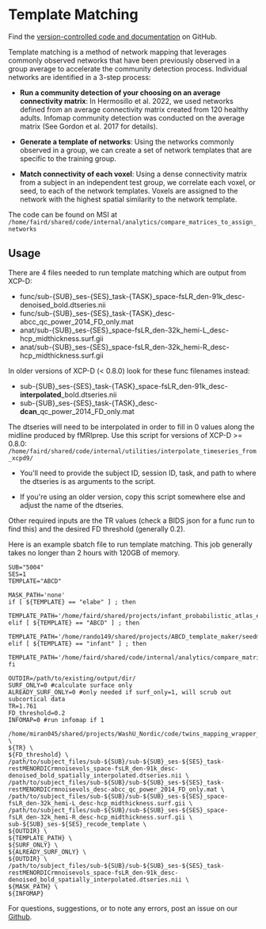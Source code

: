# Template Matching

Find the [version-controlled code and documentation](https://github.com/DCAN-Labs/compare_matrices_to_assign_networks) on GitHub.

Template matching is a method of network mapping that leverages commonly observed networks that have been previously observed in a group average to accelerate the community detection process. Individual networks are identified in a 3-step process:

* **Run a community detection of your choosing on an average connectivity matrix**: In Hermosillo et al. 2022, we used networks defined from an average connectivity matrix created from 120 healthy adults. Infomap community detection was conducted on the average matrix (See Gordon et al. 2017 for details).

* **Generate a template of networks**: Using the networks commonly observed in a group, we can create a set of network templates that are specific to the training group.

* **Match connectivity of each voxel**: Using a dense connectivity matrix from a subject in an independent test group, we correlate each voxel, or seed, to each of the network templates. Voxels are assigned to the network with the highest spatial similarity to the network template.

The code can be found on MSI at `/home/faird/shared/code/internal/analytics/compare_matrices_to_assign_networks`

## Usage

There are 4 files needed to run template matching which are output from XCP-D:

- func/sub-{SUB}_ses-{SES}_task-{TASK}_space-fsLR_den-91k_desc-denoised_bold.dtseries.nii
- func/sub-{SUB}_ses-{SES}_task-{TASK}_desc-abcc_qc_power_2014_FD_only.mat
- anat/sub-{SUB}_ses-{SES}_space-fsLR_den-32k_hemi-L_desc-hcp_midthickness.surf.gii
- anat/sub-{SUB}_ses-{SES}_space-fsLR_den-32k_hemi-R_desc-hcp_midthickness.surf.gii

In older versions of XCP-D (< 0.8.0) look for these func filenames instead:

- sub-{SUB}_ses-{SES}_task-{TASK}_space-fsLR_den-91k_desc-**interpolated**_bold.dtseries.nii
- sub-{SUB}_ses-{SES}_task-{TASK}_desc-**dcan**_qc_power_2014_FD_only.mat

The dtseries will need to be interpolated in order to fill in 0 values along the midline produced by fMRIprep. Use this script for versions of XCP-D >= 0.8.0: `/home/faird/shared/code/internal/utilities/interpolate_timeseries_from_xcpd9/`

- You'll need to provide the subject ID, session ID, task, and path to where the dtseries is as arguments to the script. 

- If you're using an older version, copy this script somewhere else and adjust the name of the dtseries.

Other required inputs are the TR values (check a BIDS json for a func run to find this) and the desired FD threshold (generally 0.2).

Here is an example sbatch file to run template matching. This job generally takes no longer than 2 hours with 120GB of memory. 

```
SUB="5004"
SES=1
TEMPLATE="ABCD"

MASK_PATH='none'
if [ ${TEMPLATE} == "elabe" ] ; then
  TEMPLATE_PATH='/home/faird/shared/projects/infant_probabilistic_atlas_eLABE/TM_analysis/template/outputs/seedmaps_list_dtseries_SurfOnly_all_networksZscored.mat'
elif [ ${TEMPLATE} == "ABCD" ] ; then
  TEMPLATE_PATH='/home/rando149/shared/projects/ABCD_template_maker/seedmaps_from_template2.0/ABCD_scan_seedmap/seedmaps_subs_withsmoothed_dtseries_n141_all_networksZscored.mat'
elif [ ${TEMPLATE} == "infant" ] ; then
  TEMPLATE_PATH='/home/faird/shared/code/internal/analytics/compare_matrices_copy_to_merge_from/support_files/infant_surface_template/seedmaps_UCI_smoothed_dtseries_all_networksZscored.mat'
fi

OUTDIR=/path/to/existing/output/dir/
SURF_ONLY=0 #calculate surface only
ALREADY_SURF_ONLY=0 #only needed if surf_only=1, will scrub out subcortical data
TR=1.761
FD_threshold=0.2
INFOMAP=0 #run infomap if 1

/home/miran045/shared/projects/WashU_Nordic/code/twins_mapping_wrapper_washu_nordic.sh \
${TR} \
${FD_threshold} \
/path/to/subject_files/sub-${SUB}/sub-${SUB}_ses-${SES}_task-restMENORDICrmnoisevols_space-fsLR_den-91k_desc-denoised_bold_spatially_interpolated.dtseries.nii \
/path/to/subject_files/sub-${SUB}/sub-${SUB}_ses-${SES}_task-restMENORDICrmnoisevols_desc-abcc_qc_power_2014_FD_only.mat \
/path/to/subject_files/sub-${SUB}/sub-${SUB}_ses-${SES}_space-fsLR_den-32k_hemi-L_desc-hcp_midthickness.surf.gii \
/path/to/subject_files/sub-${SUB}/sub-${SUB}_ses-${SES}_space-fsLR_den-32k_hemi-R_desc-hcp_midthickness.surf.gii \
sub-${SUB}_ses-${SES}_recode_template \
${OUTDIR} \
${TEMPLATE_PATH} \
${SURF_ONLY} \
${ALREADY_SURF_ONLY} \
${OUTDIR} \
/path/to/subject_files/sub-${SUB}/sub-${SUB}_ses-${SES}_task-restMENORDICrmnoisevols_space-fsLR_den-91k_desc-denoised_bold_spatially_interpolated.dtseries.nii \
${MASK_PATH} \
${INFOMAP}
```

For questions, suggestions, or to note any errors, post an issue on our [Github](https://github.com/DCAN-Labs/cdni-brain/issues).